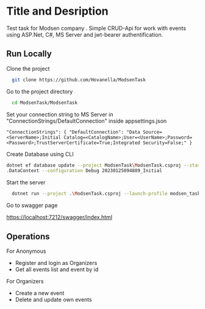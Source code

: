 
# Title and Desription 

Test task for Modsen company . Simple CRUD-Api for work with events using ASP.Net, C#, MS Server and jwt-bearer authentification.
## Run Locally

Clone the project

```bash
  git clone https://github.com/Hovanella/ModsenTask
```

Go to the project directory

```bash
  cd ModsenTask/ModsenTask
```

Set your connection string to MS Server in "ConnectionStrings/DefaultConnection" inside appsettings.json    

`"ConnectionStrings": {
    "DefaultConnection": "Data Source=<ServerName>;Initial Catalog=<CatalogName>;User=<UserName>;Password=<Password>;TrustServerCertificate=True;Integrated Security=False;"
  }`

Create Database using CLI 

```bash
dotnet ef database update --project ModsenTask\ModsenTask.csproj --startup-project ModsenTask\ModsenTask.csproj --context ModsenTask.Data
.DataContext --configuration Debug 20230125094809_Initial

```

Start the server

```bash
  dotnet run --project .\ModsenTask.csproj --launch-profile modsen_task
```

Go to swagger page 

<https://localhost:7212/swagger/index.html>


## Operations

For Anonymous
- Register and login as Organizers
- Get all events list and event by id

For Organizers
- Create a new event
- Delete and update own events



